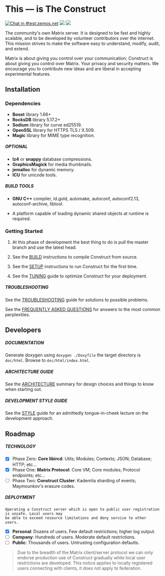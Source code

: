 # This — is The **Construct**

[![Chat in #test:zemos.net](https://img.shields.io/matrix/test:zemos.net.svg?label=Chat%20in%20%23test%3Azemos.net&logo=matrix&server_fqdn=matrix.org&style=for-the-badge&color=brightgreen)](https://matrix.to/#/#test:zemos.net) [![](https://img.shields.io/badge/License-BSD-brightgreen.svg?label=%20license&style=for-the-badge&color=brightgreen)]() [![](https://img.shields.io/badge/PRs-welcome-brightgreen.svg?label=contributions&style=for-the-badge&color=brightgreen)]()

The community's own Matrix server. It is designed to be fast and highly scalable,
and to be developed by volunteer contributors over the internet. This mission
strives to make the software easy to understand, modify, audit, and extend.

Matrix is about giving you control over your communication; Construct is about
giving you control over Matrix. Your privacy and security matters. We encourage
you to contribute new ideas and are liberal in accepting experimental features.

## Installation

### Dependencies

- **Boost** library 1.66+
- **RocksDB** library 5.17.2+
- **Sodium** library for curve ed25519.
- **OpenSSL** library for HTTPS TLS / X.509.
- **Magic** library for MIME type recognition.

##### OPTIONAL

- **lz4** or **snappy** database compressions.
- **GraphicsMagick** for media thumbnails.
- **jemalloc** for dynamic memory.
- **ICU** for unicode tools.

##### BUILD TOOLS

- **GNU C++** compiler, ld.gold, automake, autoconf, autoconf2.13,
autoconf-archive, libtool.

- A platform capable of loading dynamic shared objects at runtime is required.

<!--

#### Platforms

[![Construct](https://img.shields.io/SemVer/v0.0.0-dev.png)](https://github.com/jevolk/charybdis/tree/master)

| <sub> Continuously Integrated Host </sub>   | <sub> Compiler </sub>    | <sub> Third party </sub> | <sub> Status </sub> |
|:------------------------------------------- |:------------------------ |:------------------------ |:------------------- |
| <sub> Linux Ubuntu 16.04 Xenial </sub>      | <sub> GCC 6       </sub> | <sub> Boost 1.66 </sub>  | [![POSIX Build Status](https://travis-ci.org/jevolk/charybdis.svg?branch=master)](https://travis-ci.org/jevolk/charybdis) |
| <sub> Linux Ubuntu 16.04 Xenial </sub>      | <sub> GCC 8       </sub> | <sub> Boost 1.66 </sub>  | [![POSIX Build Status](https://travis-ci.org/jevolk/charybdis.svg?branch=master)](https://travis-ci.org/jevolk/charybdis) |
| <sub> Linux Ubuntu 18.04 Xenial </sub>      | <sub> GCC 6       </sub> | <sub> Boost 1.66 </sub>  | [![POSIX Build Status](https://travis-ci.org/jevolk/charybdis.svg?branch=master)](https://travis-ci.org/jevolk/charybdis) |

-->

### Getting Started

1. At this phase of development the best thing to do is pull the master branch
and use the latest head.

2. See the [BUILD](https://github.com/matrix-construct/construct/wiki/BUILD) instructions to compile Construct from source.

3. See the [SETUP](https://github.com/matrix-construct/construct/wiki/SETUP) instructions to run Construct for the first time.

4. See the [TUNING](https://github.com/matrix-construct/construct/wiki/TUNING) guide to optimize Construct for your deployment.

##### TROUBLESHOOTING

See the [TROUBLESHOOTING](https://github.com/matrix-construct/construct/wiki/Troubleshooting-problems) guide for solutions to possible
problems.

See the [FREQUENTLY ASKED QUESTIONS](https://github.com/matrix-construct/construct/wiki/FAQ) for answers to the most common
perplexities.

## Developers

##### DOCUMENTATION

Generate doxygen using `doxygen ./Doxyfile` the target
directory is `doc/html`. Browse to `doc/html/index.html`.

##### ARCHITECTURE GUIDE

See the [ARCHITECTURE](https://github.com/matrix-construct/construct/wiki/ARCHITECTURE) summary for design choices and
things to know when starting out.

##### DEVELOPMENT STYLE GUIDE

See the [STYLE](https://github.com/matrix-construct/construct/wiki/STYLE) guide for an admittedly tongue-in-cheek lecture on
the development approach.

## Roadmap

##### TECHNOLOGY

- [x] Phase Zero: **Core libircd**: Utils; Modules; Contexts; JSON; Database; HTTP; etc...
- [x] Phase One: **Matrix Protocol**: Core VM; Core modules; Protocol endpoints; etc...
- [ ] Phase Two: **Construct Cluster**: Kademlia sharding of events; Maymounkov's erasure codes.

##### DEPLOYMENT

```
Operating a Construct server which is open to public user registration is unsafe. Local users may
be able to exceed resource limitations and deny service to other users.
```

- [x] **Personal**: Dozens of users. Few default restrictions; higher log output.
- [ ] **Company**: Hundreds of users. Moderate default restrictions.
- [ ] **Public**: Thousands of users. Untrusting configuration defaults.

> Due to the breadth of the Matrix client/server protocol we can only endorse
production use of Construct gradually while local user restrictions are
developed. This notice applies to locally registered users connecting with
clients, it does not apply to federation.
